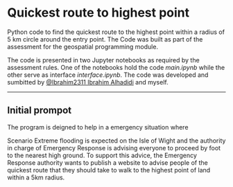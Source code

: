 # Quickest route to highest point
Python code to find the quickest route to the highest point within a radius of 5 km circle around the entry point. The Code was built as part of the assessment for the geospatial programming module. 

The code is presented in two Jupyter notebooks as required by the assessment rules. One of the notebooks hold the code _main.ipynb_ while the other serve as interface _interface.ipynb_. The code was developed and sumbitted by [@Ibrahim2311 Ibrahim Alhadidi](https://github.com/Ibrahim2311) and myself. 
***

## Initial prompot
The program is deigned to help in a emergency situation where


Scenario Extreme flooding is expected on the Isle of Wight and the authority in charge of Emergency Response is advising everyone to proceed by foot to the nearest high ground. To support this advice, the Emergency Response authority wants to publish a website to advise people of the quickest route that they should take to walk to the highest point of land within a 5km radius.
